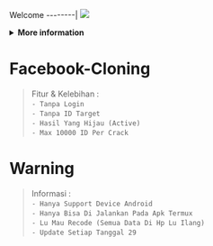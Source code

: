 Welcome
--------|
![](https://media.tenor.com/iVCiM9W7cvYAAAAd/welcome.gif)
<details>
  <summary><b>More information</b></summary>

#### ★ Social Accounts ★
<img src="https://raw.githubusercontent.com/AndiXtzy/Cloning/main/Screenshot_20231022-200920~2.jpg" alt="alt text" width="720" height="1612"></a>

# ✭ Facebook-Cloning Free
### Made With ❤️ By Andi Kurniawan 
```
Author:
- Andi Kurniawan 
```
### ⇨  Fitur Login
```
[✯] Tanpa Login   
```
### ⇨  Install Script Di Termux
```python
termux-setup-storage
pkg install python
pkg install git
pip install request
pip install mechanize
pip install bs4
pip install futures
git clone https://github.com/AndiXtzy/Cloning.git
cd Cloning
python Cloning.py
```

** JANGAN LUPA KASIH BINTANG **

</details>

# Facebook-Cloning 
>Fitur & Kelebihan :  
```- Tanpa Login```  
```- Tanpa ID Target```  
```- Hasil Yang Hijau (Active)```  
```- Max 10000 ID Per Crack```  

# Warning 
>Informasi :  
```- Hanya Support Device Android```  
```- Hanya Bisa Di Jalankan Pada Apk Termux```  
```- Lu Mau Recode (Semua Data Di Hp Lu Ilang)```  
```- Update Setiap Tanggal 29```  
